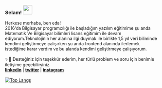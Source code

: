 
### Selam! <img src="https://raw.githubusercontent.com/MartinHeinz/MartinHeinz/master/wave.gif" width="30px">

 Herkese merhaba, ben eda!<br>
 2016'da Bilgisayar programcılığı ile başladığım yazılım eğitimime şu anda Matematik Ve Bilgisayar bilimleri lisans eğitimim ile devam ediyorum.Teknolojinin her alanına ilgi duymak ile birlikte 1,5 yıl veri biliminde kendimi geliştirmeye çalışırken şu anda frontend alanında ilerlemek istediğime karar verdim ve bu alanda kendimi geliştirmeye çalışıyorum. 
 <br><br>✨💬 Desteğiniz için teşekkür ederim, her türlü problem ve soru için benimle iletişime geçebilirsiniz.<br>
 [<b>linkedin</b>](https://www.linkedin.com/in/edademiray/) | [<b>twitter</b>](https://twitter.com/nuredademiray) | [<b>instagram</b>](https://www.instagram.com/ironmoonworks/)
<br><br>
[![Top Langs](https://github-readme-stats.vercel.app/api/top-langs/?username=edademiray&langs_count=8)](https://github.com/anuraghazra/github-readme-stats)
